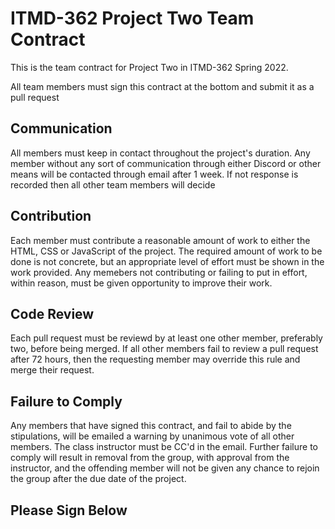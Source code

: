 # ITMD-362 Project Two Team Contract

This is the team contract for Project Two in ITMD-362 Spring 2022. 

All team members must sign this contract at the bottom and submit it as a pull request

## Communication
All members must keep in contact throughout the project's duration. 
Any member without any sort of communication through either Discord or other means will be contacted through email after 1 week.
If not response is recorded then all other team members will decide 

## Contribution
Each member must contribute a reasonable amount of work to either the HTML, CSS or JavaScript of the project.
The required amount of work to be done is not concrete, but an appropriate level of effort must be shown in the work provided.
Any memebers not contributing or failing to put in effort, within reason, must be given opportunity to improve their work.

## Code Review
Each pull request must be reviewd by at least one other member, preferably two, before being merged.
If all other members fail to review a pull request after 72 hours, then the requesting member may override this rule and merge their request.

## Failure to Comply
Any members that have signed this contract, and fail to abide by the stipulations, will be emailed a warning by unanimous vote of all other members. The class instructor must be CC'd in the email.
Further failure to comply will result in removal from the group, with approval from the instructor, and the offending member will not be given any chance to rejoin the group after the due date of the project.

## Please Sign Below

